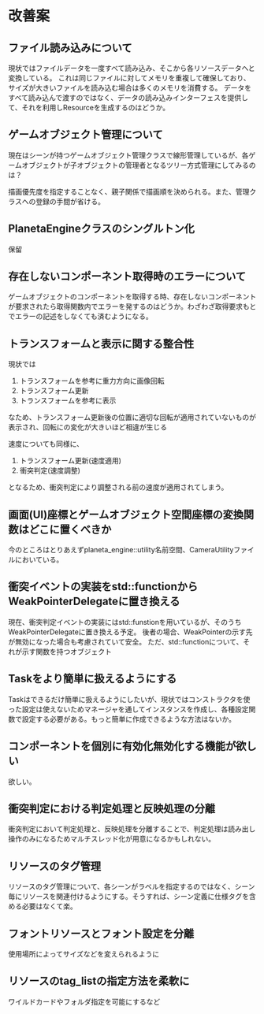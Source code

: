 # 改善案

## ファイル読み込みについて

現状ではファイルデータを一度すべて読み込み、そこから各リソースデータへと変換している。
これは同じファイルに対してメモリを重複して確保しており、サイズが大きいファイルを読み込む場合は多くのメモリを消費する。
データをすべて読み込んで渡すのではなく、データの読み込みインターフェスを提供して、それを利用しResourceを生成するのはどうか。

## ゲームオブジェクト管理について

現在はシーンが持つゲームオブジェクト管理クラスで線形管理しているが、各ゲームオブジェクトが子オブジェクトの管理者となるツリー方式管理にしてみるのは？

描画優先度を指定することなく、親子関係で描画順を決められる。また、管理クラスへの登録の手間が省ける。

## PlanetaEngineクラスのシングルトン化

保留

## 存在しないコンポーネント取得時のエラーについて

ゲームオブジェクトのコンポーネントを取得する時、存在しないコンポーネントが要求されたら取得関数内でエラーを発するのはどうか。わざわざ取得要求もとでエラーの記述をしなくても済むようになる。

## トランスフォームと表示に関する整合性

現状では

1. トランスフォームを参考に重力方向に画像回転
1. トランスフォーム更新
1. トランスフォームを参考に表示

なため、トランスフォーム更新後の位置に適切な回転が適用されていないものが表示され、回転にの変化が大きいほど相違が生じる

速度についても同様に、

1. トランスフォーム更新(速度適用)
1. 衝突判定(速度調整)

となるため、衝突判定により調整される前の速度が適用されてしまう。

## 画面(UI)座標とゲームオブジェクト空間座標の変換関数はどこに置くべきか

今のところはとりあえずplaneta_engine::utility名前空間、CameraUtilityファイルにおいている。

## 衝突イベントの実装をstd::functionからWeakPointerDelegateに置き換える

現在、衝突判定イベントの実装にはstd::funstionを用いているが、そのうちWeakPointerDelegateに置き換える予定。
後者の場合、WeakPointerの示す先が無効になった場合も考慮されていて安全。
ただ、std::functionについて、それが示す関数を持つオブジェクト

## Taskをより簡単に扱えるようにする

Taskはできるだけ簡単に扱えるようにしたいが、現状ではコンストラクタを使った設定は使えないためマネージャを通してインスタンスを作成し、各種設定関数で設定する必要がある。もっと簡単に作成できるような方法はないか。

## コンポーネントを個別に有効化無効化する機能が欲しい

欲しい。

## 衝突判定における判定処理と反映処理の分離

衝突判定において判定処理と、反映処理を分離することで、判定処理は読み出し操作のみになるためマルチスレッド化が用意になるかもしれない。

## リソースのタグ管理

リソースのタグ管理について、各シーンがラベルを指定するのではなく、シーン毎にリソースを関連付けるようにする。そうすれば、シーン定義に仕様タグを含める必要はなくて楽。

## フォントリソースとフォント設定を分離

使用場所によってサイズなどを変えられるように

## リソースのtag_listの指定方法を柔軟に

ワイルドカードやフォルダ指定を可能にするなど
